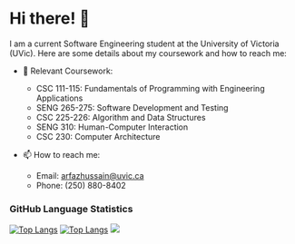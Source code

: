 # Hi there! 👋

I am a current Software Engineering student at the University of Victoria (UVic). Here are some details about my coursework and how to reach me:

- 🌱 Relevant Coursework:
  - CSC 111-115: Fundamentals of Programming with Engineering Applications
  - SENG 265-275: Software Development and Testing
  - CSC 225-226: Algorithm and Data Structures
  - SENG 310: Human-Computer Interaction
  - CSC 230: Computer Architecture

- 📫 How to reach me:
  - Email: arfazhussain@uvic.ca
  - Phone: (250) 880-8402

### GitHub Language Statistics
[![Top Langs](https://github-readme-stats-git-masterrstaa-rickstaa.vercel.app/api/top-langs/?username=arfazhxss&theme=algolia&show_icons=true)](https://github.com/arfazhxss)
[![Top Langs](https://github-readme-stats.vercel.app/api?username=arfazhxss&theme=algolia&show_icons=true)](https://github.com/arfazhxss)
<img src="https://github-readme-streak-stats.herokuapp.com/?user=zluvsand&theme=algolia&show_icons=true"/>

